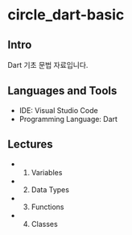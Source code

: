 # circle_dart-basic

## Intro

Dart 기초 문법 자료입니다.

## Languages and Tools

- IDE: Visual Studio Code
- Programming Language: Dart

## Lectures

- 1.  Variables
- 2.  Data Types
- 3.  Functions
- 4.  Classes
